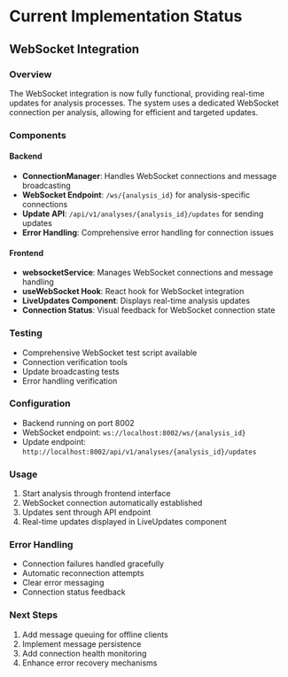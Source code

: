 # Current Implementation Status

## WebSocket Integration

### Overview
The WebSocket integration is now fully functional, providing real-time updates for analysis processes. The system uses a dedicated WebSocket connection per analysis, allowing for efficient and targeted updates.

### Components

#### Backend
- **ConnectionManager**: Handles WebSocket connections and message broadcasting
- **WebSocket Endpoint**: `/ws/{analysis_id}` for analysis-specific connections
- **Update API**: `/api/v1/analyses/{analysis_id}/updates` for sending updates
- **Error Handling**: Comprehensive error handling for connection issues

#### Frontend
- **websocketService**: Manages WebSocket connections and message handling
- **useWebSocket Hook**: React hook for WebSocket integration
- **LiveUpdates Component**: Displays real-time analysis updates
- **Connection Status**: Visual feedback for WebSocket connection state

### Testing
- Comprehensive WebSocket test script available
- Connection verification tools
- Update broadcasting tests
- Error handling verification

### Configuration
- Backend running on port 8002
- WebSocket endpoint: `ws://localhost:8002/ws/{analysis_id}`
- Update endpoint: `http://localhost:8002/api/v1/analyses/{analysis_id}/updates`

### Usage
1. Start analysis through frontend interface
2. WebSocket connection automatically established
3. Updates sent through API endpoint
4. Real-time updates displayed in LiveUpdates component

### Error Handling
- Connection failures handled gracefully
- Automatic reconnection attempts
- Clear error messaging
- Connection status feedback

### Next Steps
1. Add message queuing for offline clients
2. Implement message persistence
3. Add connection health monitoring
4. Enhance error recovery mechanisms
